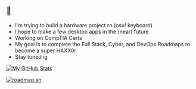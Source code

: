 ## 👀

- I'm trying to build a hardware project rn (osu! keyboard)
- I hope to make a few desktop apps in the (near) future
- Working on CompTIA Certs 
- My goal is to complete the Full Stack, Cyber, and DevOps Roadmaps to become a super HAXX0r
- Stay tuned ig
  
[![My GitHub Stats](https://github-readme-stats.hackclub.dev/api/wakatime?username=8258&api_domain=hackatime.hackclub.com&theme=darcula&custom_title=Hackatime+Stats&layout=compact&cache_seconds=0&langs_count=8
)]()

<a href="https://roadmap.sh"><img src="https://roadmap.sh/card/tall/687403f63ed27010bd180895?variant=dark" alt="roadmap.sh"/></a>
<!--
**qwortyuiop/qwortyuiop** is a ✨ _special_ ✨ repository because its `README.md` (this file) appears on your GitHub profile.

Here are some ideas to get you started:

- 🔭 I’m currently working on ...
- 🌱 I’m currently learning ...
- 👯 I’m looking to collaborate on ...
- 🤔 I’m looking for help with ...
- 💬 Ask me about ...
- 📫 How to reach me: ...
- ⚡ Fun fact: ...
-->
